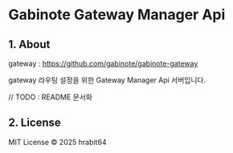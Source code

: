 # Gabinote Gateway Manager Api

## 1. About

gateway : https://github.com/gabinote/gabinote-gateway

gateway 라우팅 설정을 위한 Gateway Manager Api 서버입니다.

// TODO : README 문서화

## 2. License

MIT License © 2025 hrabit64